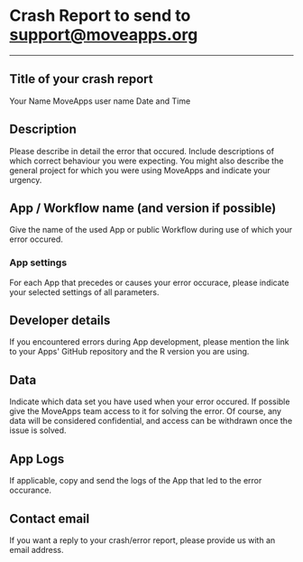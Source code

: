 # Crash Report to send to support@moveapps.org

-----------------------

## Title of your crash report

Your Name
MoveApps user name
Date and Time

## Description
Please describe in detail the error that occured. Include descriptions of which correct behaviour you were expecting. You might also describe the general project for which you were using MoveApps and indicate your urgency.

## App / Workflow name (and version if possible)
Give the name of the used App or public Workflow during use of which your error occured.

### App settings
For each App that precedes or causes your error occurace, please indicate your selected settings of all parameters.

## Developer details
If you encountered errors during App development, please mention the link to your Apps' GitHub repository and the R version you are using.

## Data
Indicate which data set you have used when your error occured. If possible give the MoveApps team access to it for solving the error. Of course, any data will be considered confidential, and access can be withdrawn once the issue is solved.

## App Logs
If applicable, copy and send the logs of the App that led to the error occurance.


## Contact email
If you want a reply to your crash/error report, please provide us with an email address.

